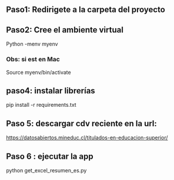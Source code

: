 ## Paso1: Redirigete a la carpeta del proyecto


## Paso2: Cree el ambiente virtual
Python -menv myenv

### Obs: si est en Mac 
Source myenv/bin/activate

## paso4: instalar librerías
pip install -r requirements.txt


## Paso 5: descargar cdv reciente en la url:
https://datosabiertos.mineduc.cl/titulados-en-educacion-superior/

## Paso 6 : ejecutar la app
python get_excel_resumen_es.py
